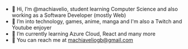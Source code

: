 - 👀 Hi, I’m @machiavelio, student learning Computer Science and also working as a Software Developer (mostly Web)
- 👀 I’m into technology, games, anime, manga and I'm also a Twitch and Youtube enjoyer
- 👀 I’m currently learning Azure Cloud, React and many more
- 👀 You can reach me at machiaveliogb@gmail.com

<!---
machiavelio/machiavelio is a ✨ special ✨ repository because its `README.md` (this file) appears on your GitHub profile.
You can click the Preview link to take a look at your changes.
--->
